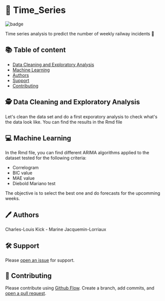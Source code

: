 # :railway_car: Time_Series
![badge](https://img.shields.io/badge/language-R-blue.svg)

Time series analysis to predict the number of weekly railway incidents :bullettrain_front:

## :books: Table of content

- [Data Cleaning and Exploratory Analysis](#detective-Data_Cleaning_and_Exploratory_Analysis )
- [Machine Learning](#computer-MachineLearning)
- [Authors](#pen-author)
- [Support](#hammer_and_wrench-support)
- [Contributing](#memo-contributing)

## :detective: Data Cleaning and Exploratory Analysis 

Let's clean the data set and do a first exporatory analysis to check what's the data look like. You can find the results in the Rmd file

## :computer:  Machine Learning

In the Rmd file, you can find different ARIMA algorithms applied to the dataset tested for the following criteria:
- Correlogram
- BIC value
- MAE value
- Diebold Mariano test

The objective is to select the best one and do forecasts for the upcomming weeks. 

## :pen: Authors

Charles-Louis Kick - Marine Jacquemin-Lorriaux

## :hammer_and_wrench: Support

Please [open an issue](https://github.com/MarineJL/Time_Series/issues/new) for support.

## :memo: Contributing

Please contribute using [Github Flow](https://guides.github.com/introduction/flow/). Create a branch, add commits, and [open a pull request](https://github.com/MarineJL/Time_Series/compare/).
